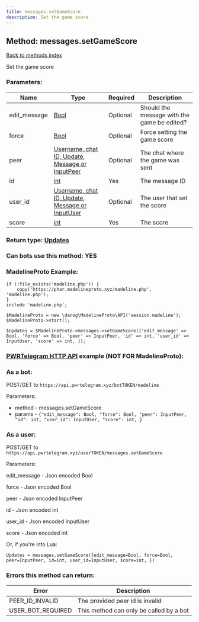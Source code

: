 ```yaml
---
title: messages.setGameScore
description: Set the game score
---
```

## Method: messages.setGameScore  
[Back to methods index](index.md)


Set the game score

### Parameters:

| Name     |    Type       | Required | Description |
|----------|---------------|----------|-------------|
|edit\_message|[Bool](../types/Bool.md) | Optional|Should the message with the game be edited?|
|force|[Bool](../types/Bool.md) | Optional|Force setting the game score|
|peer|[Username, chat ID, Update, Message or InputPeer](../types/InputPeer.md) | Optional|The chat where the game was sent|
|id|[int](../types/int.md) | Yes|The message ID|
|user\_id|[Username, chat ID, Update, Message or InputUser](../types/InputUser.md) | Optional|The user that set the score|
|score|[int](../types/int.md) | Yes|The score|


### Return type: [Updates](../types/Updates.md)

### Can bots use this method: **YES**


### MadelineProto Example:


```
if (!file_exists('madeline.php')) {
    copy('https://phar.madelineproto.xyz/madeline.php', 'madeline.php');
}
include 'madeline.php';

$MadelineProto = new \danog\MadelineProto\API('session.madeline');
$MadelineProto->start();

$Updates = $MadelineProto->messages->setGameScore(['edit_message' => Bool, 'force' => Bool, 'peer' => InputPeer, 'id' => int, 'user_id' => InputUser, 'score' => int, ]);
```

### [PWRTelegram HTTP API](https://pwrtelegram.xyz) example (NOT FOR MadelineProto):

### As a bot:

POST/GET to `https://api.pwrtelegram.xyz/botTOKEN/madeline`

Parameters:

* method - messages.setGameScore
* params - `{"edit_message": Bool, "force": Bool, "peer": InputPeer, "id": int, "user_id": InputUser, "score": int, }`



### As a user:

POST/GET to `https://api.pwrtelegram.xyz/userTOKEN/messages.setGameScore`

Parameters:

edit_message - Json encoded Bool

force - Json encoded Bool

peer - Json encoded InputPeer

id - Json encoded int

user_id - Json encoded InputUser

score - Json encoded int




Or, if you're into Lua:

```
Updates = messages.setGameScore({edit_message=Bool, force=Bool, peer=InputPeer, id=int, user_id=InputUser, score=int, })
```

### Errors this method can return:

| Error    | Description   |
|----------|---------------|
|PEER_ID_INVALID|The provided peer id is invalid|
|USER_BOT_REQUIRED|This method can only be called by a bot|


